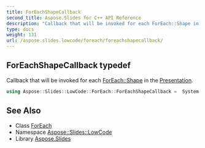 ```yaml
---
title: ForEachShapeCallback
second_title: Aspose.Slides for C++ API Reference
description: "Callback that will be invoked for each ForEach::Shape in the Presentation."
type: docs
weight: 131
url: /aspose.slides.lowcode/foreach/foreachshapecallback/
---
```

## ForEachShapeCallback typedef


Callback that will be invoked for each [ForEach::Shape](../shape/) in the [Presentation](../../../aspose.slides/presentation/).

```cpp
using Aspose::Slides::LowCode::ForEach::ForEachShapeCallback =  System::MulticastDelegate<void(System::SharedPtr<Aspose::Slides::Shape>, System::SharedPtr<BaseSlide>, int32_t)>
```


## See Also

* Class [ForEach](../)
* Namespace [Aspose::Slides::LowCode](../../)
* Library [Aspose.Slides](../../../)